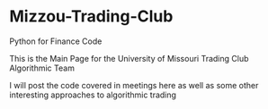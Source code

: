 # Mizzou-Trading-Club
Python for Finance Code 

This is the Main Page for the University of Missouri Trading Club Algorithmic Team

I will post the code covered in meetings here as well as some other interesting approaches to algorithmic trading
